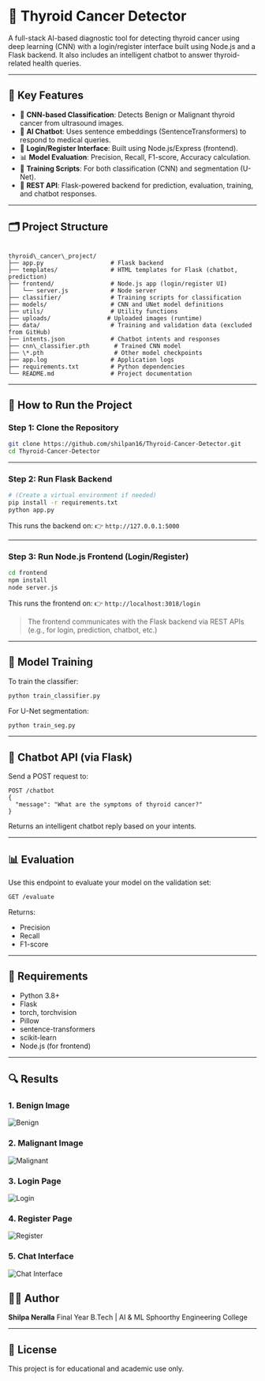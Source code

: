
# 🧠 Thyroid Cancer Detector

A full-stack AI-based diagnostic tool for detecting thyroid cancer using deep learning (CNN) with a login/register interface built using Node.js and a Flask backend. It also includes an intelligent chatbot to answer thyroid-related health queries.

---

## 📌 Key Features

- 🧪 **CNN-based Classification**: Detects Benign or Malignant thyroid cancer from ultrasound images.
- 🤖 **AI Chatbot**: Uses sentence embeddings (SentenceTransformers) to respond to medical queries.
- 🔐 **Login/Register Interface**: Built using Node.js/Express (frontend).
- 📊 **Model Evaluation**: Precision, Recall, F1-score, Accuracy calculation.
- 🧠 **Training Scripts**: For both classification (CNN) and segmentation (U-Net).
- 🧾 **REST API**: Flask-powered backend for prediction, evaluation, training, and chatbot responses.

---

## 🗂 Project Structure

```

thyroid\_cancer\_project/
├── app.py                   # Flask backend
├── templates/               # HTML templates for Flask (chatbot, prediction)
├── frontend/                # Node.js app (login/register UI)
│   └── server.js            # Node server
├── classifier/              # Training scripts for classification
├── models/                  # CNN and UNet model definitions
├── utils/                   # Utility functions
├── uploads/                # Uploaded images (runtime)
├── data/                    # Training and validation data (excluded from GitHub)
├── intents.json             # Chatbot intents and responses
├── cnn\_classifier.pth       # Trained CNN model
├── \*.pth                    # Other model checkpoints
├── app.log                  # Application logs
├── requirements.txt         # Python dependencies
└── README.md                # Project documentation

````

---

## 🚀 How to Run the Project

### Step 1: Clone the Repository

```bash
git clone https://github.com/shilpan16/Thyroid-Cancer-Detector.git
cd Thyroid-Cancer-Detector
````

---

### Step 2: Run Flask Backend

```bash
# (Create a virtual environment if needed)
pip install -r requirements.txt
python app.py
```

This runs the backend on:
👉 `http://127.0.0.1:5000`

---

### Step 3: Run Node.js Frontend (Login/Register)

```bash
cd frontend
npm install
node server.js
```

This runs the frontend on:
👉 `http://localhost:3018/login`

> The frontend communicates with the Flask backend via REST APIs (e.g., for login, prediction, chatbot, etc.)

---

## 🧠 Model Training

To train the classifier:

```bash
python train_classifier.py
```

For U-Net segmentation:

```bash
python train_seg.py
```

---

## 💬 Chatbot API (via Flask)

Send a POST request to:

```
POST /chatbot
{
  "message": "What are the symptoms of thyroid cancer?"
}
```

Returns an intelligent chatbot reply based on your intents.

---

## 📊 Evaluation

Use this endpoint to evaluate your model on the validation set:

```bash
GET /evaluate
```

Returns:

* Precision
* Recall
* F1-score

---

## 📎 Requirements

* Python 3.8+
* Flask
* torch, torchvision
* Pillow
* sentence-transformers
* scikit-learn
* Node.js (for frontend)

---
## 🔍 Results

### 1. Benign Image
![Benign](results/benign.png)

### 2. Malignant Image
![Malignant](results/malignant.png)

### 3. Login Page
![Login](results/login.png)

### 4. Register Page
![Register](results/register.png)

### 5. Chat Interface
![Chat Interface](results/chatinterface.png)

## 👩‍💻 Author

**Shilpa Neralla**
Final Year B.Tech | AI & ML
Sphoorthy Engineering College

---

## 📜 License

This project is for educational and academic use only.

